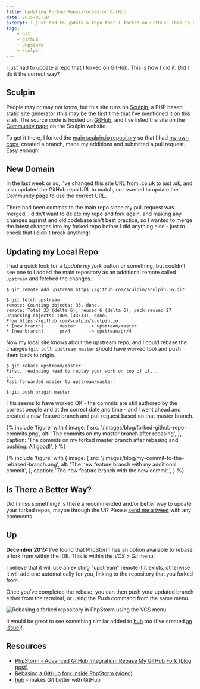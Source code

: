 ```yaml
---
title: Updating Forked Repositories on GitHub
date: 2015-06-18
excerpt: I just had to update a repo that I forked on GitHub. This is how I did it. Did I do it the correct way?
tags:
    - git
    - github
    - phpstorm
    - sculpin
---
```


I just had to update a repo that I forked on GitHub. This is how I did it. Did I
do it the correct way?

## Sculpin

People may or may not know, but this site runs on
[Sculpin](https://sculpin.io/), a PHP based static site generator (this may be
the first time that I've mentioned it on this site). The source code is hosted
on [GitHub](https://github.com/opdavies/oliverdavies.uk), and I've listed the
site on the [Community page](https://sculpin.io/community/) on the Sculpin
website.

To get it there, I forked the
[main sculpin.io repository](https://github.com/sculpin/sculpin.io) so that I
had [my own copy](https://github.com/opdavies/sculpin.io), created a branch,
made my additions and submitted a pull request. Easy enough!

## New Domain

In the last week or so, I've changed this site URL from .co.uk to just .uk, and
also updated the GitHub repo URL to match, so I wanted to update the Community
page to use the correct URL.

There had been commits to the main repo since my pull request was merged, I
didn't want to delete my repo and fork again, and making any changes against and
old codebase isn't best practice, so I wanted to merge the latest changes into
my forked repo before I did anything else - just to check that I didn't break
anything!

## Updating my Local Repo

I had a quick look for a _Update my fork_ button or something, but couldn't see
one to I added the main repository as an additional remote called `upstream` and
fetched the changes.

```language-bash
$ git remote add upstream https://github.com/sculpin/sculpin.io.git

$ git fetch upstream
remote: Counting objects: 33, done.
remote: Total 33 (delta 6), reused 6 (delta 6), pack-reused 27
Unpacking objects: 100% (33/33), done.
From https://github.com/sculpin/sculpin.io
* [new branch]      master     -> upstream/master
* [new branch]      pr/4       -> upstream/pr/4
```

Now my local site knows about the upstream repo, and I could rebase the changes
(`git pull upstream master` should have worked too) and push them back to
origin.

```language-bash
$ git rebase upstream/master
First, rewinding head to replay your work on top of it...
...
Fast-forwarded master to upstream/master.

$ git push origin master
```

This seems to have worked OK - the commits are still authored by the correct
people and at the correct date and time - and I went ahead and created a new
feature branch and pull request based on that master branch.

{% include 'figure' with {
    image: {
        src: '/images/blog/forked-github-repo-commits.png',
        alt: 'The commits on my master branch after rebasing',
    },
    caption: 'The commits on my forked master branch after rebasing and pushing. All good!',
} %}

{% include 'figure' with {
    image: {
        src: '/images/blog/my-commit-to-the-rebased-branch.png',
        alt: 'The new feature branch with my additional commit',
    },
    caption: 'The new feature branch with the new commit.',
} %}

## Is There a Better Way?

Did I miss something? Is there a recommended and/or better way to update your
forked repos, maybe through the UI? Please
<a href="https://twitter.com/?status=Rebasing GitHub Forks: @{{ site.twitter.user }}">send
me a tweet</a> with any comments.

## Up

**December 2015:** I’ve found that PhpStorm has an option available to rebase a
fork from within the IDE. This is within the _VCS_ > _Git_ menu.

I believe that it will use an existing "upstream" remote if it exists, otherwise
it will add one automatically for you, linking to the repository that you forked
from.

Once you’ve completed the rebase, you can then push your updated branch either
from the terminal, or using the _Push_ command from the same menu.

![Rebasing a forked repository in PhpStorm using the VCS menu.](/images/blog/github-fork-rebase-phpstorm.png)

It would be great to see something similar added to
[hub](https://hub.github.com) too (I’ve created
[an issue](https://github.com/github/hub/issues/1047))!

## Resources

- [PhpStorm - Advanced GitHub Integration: Rebase My GitHub Fork (blog post)](http://blog.jetbrains.com/idea/2011/02/advanced-github-integration-rebase-my-github-fork/)
- [Rebasing a GitHub fork inside PhpStorm (video)](https://www.youtube.com/watch?v=Twy-dhVgN4k)
- [hub](https://hub.github.com) - makes Git better with GitHub
